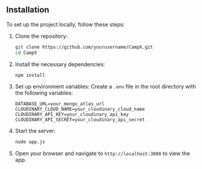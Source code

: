 ## Installation
To set up the project locally, follow these steps:

1. Clone the repository:
    ```bash
    git clone https://github.com/yourusername/CampX.git
    cd CampX
    ```

2. Install the necessary dependencies:
    ```bash
    npm install
    ```

3. Set up environment variables:
    Create a `.env` file in the root directory with the following variables:
    ```env
    DATABASE_URL=your_mongo_atlas_url
    CLOUDINARY_CLOUD_NAME=your_cloudinary_cloud_name
    CLOUDINARY_API_KEY=your_cloudinary_api_key
    CLOUDINARY_API_SECRET=your_cloudinary_api_secret
    ```

4. Start the server:
    ```bash
    node app.js
    ```

5. Open your browser and navigate to `http://localhost:3000` to view the app.
